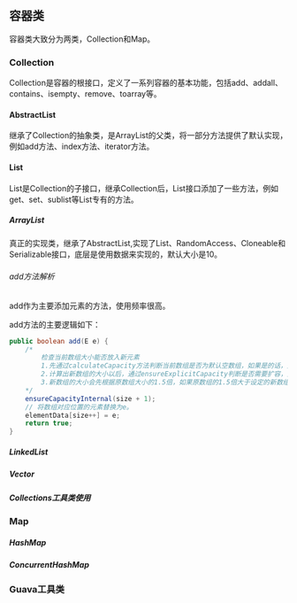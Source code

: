 ## 容器类

容器类大致分为两类，Collection和Map。

### Collection

Collection是容器的根接口，定义了一系列容器的基本功能，包括add、addall、contains、isempty、remove、toarray等。

#### AbstractList

继承了Collection的抽象类，是ArrayList的父类，将一部分方法提供了默认实现，例如add方法、index方法、iterator方法。

#### List

List是Collection的子接口，继承Collection后，List接口添加了一些方法，例如get、set、sublist等List专有的方法。

##### ArrayList

真正的实现类，继承了AbstractList,实现了List、RandomAccess、Cloneable和Serializable接口，底层是使用数据来实现的，默认大小是10。

###### add方法解析

add作为主要添加元素的方法，使用频率很高。

add方法的主要逻辑如下：

```java
public boolean add(E e) {
    /*
    	检查当前数组大小能否放入新元素
    	1.先通过calculateCapacity方法判断当前数组是否为默认空数组，如果是的话，则将新数组大小设置为默认值与传入的数组大小的较大值。
    	2.计算出新数组的大小以后，通过ensureExplicitCapacity判断是否需要扩容，如果需要扩容，则使用Arrays.copy方法，将list中的数组赋值为新生成的数组。
    	3.新数组的大小会先根据原数组大小的1.5倍，如果原数组的1.5倍大于设定的新数组大小，则新数组大小为原数组大小的1.5，同时会再和Integer.MaxValue-8进行对比，限制最大为Integer.MaxValue。
    */
    ensureCapacityInternal(size + 1);  
    // 将数组对应位置的元素替换为e。
    elementData[size++] = e;
    return true;
}


```





##### LinkedList

##### Vector

##### Collections工具类使用

### Map

##### HashMap

##### ConcurrentHashMap

### Guava工具类
